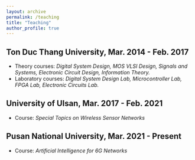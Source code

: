 ```yaml
---
layout: archive
permalink: /teaching
title: "Teaching"
author_profile: true
---
```


## Ton Duc Thang University, Mar. 2014 - Feb. 2017

- Theory courses: _Digital System Design, MOS VLSI Design, Signals and Systems, Electronic Circuit Design, Information Theory._
- Laboratory courses: _Digital System Design Lab, Microcontroller Lab, FPGA Lab, Electronic Circuits Lab._

## University of Ulsan, Mar. 2017 - Feb. 2021

- Course: _Special Topics on Wireless Sensor Networks_

## Pusan National University, Mar. 2021 - Present

- Course: _Artificial Intelligence for 6G Networks_
